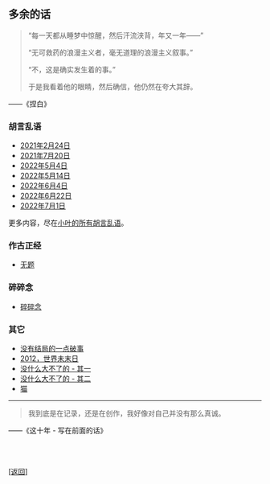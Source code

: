 ## 多余的话

> “每一天都从睡梦中惊醒，然后汗流浃背，年又一年——”
>
> “无可救药的浪漫主义者，毫无道理的浪漫主义叙事。”
>
> “不，这是确实发生着的事。”
>
> 于是我看着他的眼睛，然后确信，他仍然在夸大其辞。

——《捏白》

### 胡言乱语

- [2021年2月24日](../../resources/proses/多余的话/胡言乱语/胡言乱语_2021年2月24日.md)
- [2021年7月20日](../../resources/proses/多余的话/胡言乱语/胡言乱语_2021年7月20日.md)
- [2022年5月4日](../../resources/proses/多余的话/胡言乱语/胡言乱语_2022年5月4日.md)
- [2022年5月14日](../../resources/proses/多余的话/胡言乱语/胡言乱语_2022年5月14日.md)
- [2022年6月4日](../../resources/proses/多余的话/胡言乱语/胡言乱语_2022年6月4日.md)
- [2022年6月22日](../../resources/proses/多余的话/胡言乱语/胡言乱语_2022年6月22日.md)
- [2022年7月1日](../../resources/proses/多余的话/胡言乱语/胡言乱语_2022年7月1日.md)

更多内容，尽在[小叶的所有胡言乱语](小叶的所有胡言乱语_降序列表.md)。

### 作古正经

- [无题](../../resources/proses/多余的话/作古正经/无题.md)

### 碎碎念

- [碎碎念](../../resources/proses/多余的话/碎碎念/碎碎念.md)

### 其它

- [没有结局的一点破事](../../resources/proses/多余的话/其它/没有结局的一点破事.md)
- [2012，世界未末日](../../resources/proses/多余的话/其它/2012_世界未末日.md)
- [没什么大不了的 - 其一](../../resources/proses/多余的话/其它/没什么大不了的_其一.md)
- [没什么大不了的 - 其二](../../resources/proses/多余的话/其它/没什么大不了的_其二.md)
- [猫](../../resources/proses/多余的话/其它/猫.md)

------

> 我到底是在记录，还是在创作，我好像对自己并没有那么真诚。

——《这十年 - 写在前面的话》

<br>

<br>

[[返回]](../../index.md)
